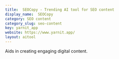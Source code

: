 ```yaml
---
title:  SEOCopy - Trending AI tool for SEO content
display_name:  SEOCopy
category: SEO content
category_slug: seo-content
key: yarnit_app
website: https://www.yarnit.app/
layout: aitool
---
```


Aids in creating engaging digital content.
